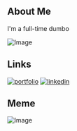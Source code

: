 ## About Me
I'm a full-time dumbo


![Image](https://external-content.duckduckgo.com/iu/?u=https%3A%2F%2Fcdn3.emoji.gg%2Femojis%2F9109_Sad_Cat_Thumbs_Up.png&f=1&nofb=1&ipt=35d0085687268f1e3678e8355df85775782b610f0e82cda27cc62da1c544b4d4)

## Links
[![portfolio](https://img.shields.io/badge/my_portfolio-000?style=for-the-badge&logo=ko-fi&logoColor=white)](https://grimfilerino.com/)
[![linkedin](https://img.shields.io/badge/linkedin-0A66C2?style=for-the-badge&logo=linkedin&logoColor=white)](https://www.linkedin.com/u/grimfilerino)


## Meme

![Image](https://media.licdn.com/dms/image/v2/D4E22AQHb_I7u5ylHtw/feedshare-shrink_800/B4EZlRZWs0IIAg-/0/1758007225764?e=1761177600&v=beta&t=qe97qnbZVo26a3P7PIlXOZv4H73uk31fDt4oOObXwwo)
